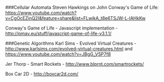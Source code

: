 ###Cellular Automata
Steven Hawkings on John Conway's Game of Life: https://www.youtube.com/watch?v=CgOcEZinQ2I&feature=share&list=FLwikA_t8e6TSJW-L-lAHkKw

Conway's Game of Life - Javascript implementation - http://pmav.eu/stuff/javascript-game-of-life-v3.1.1/ 

###Genetic Algorithms
Karl Sims - Evolved Virtual Creatures - http://www.karlsims.com/evolved-virtual-creatures.html and https://www.youtube.com/watch?v=JBgG_VSP7f8

Jer Thorp - Smart Rockets - http://www.blprnt.com/smartrockets/ 

Box Car 2D - http://boxcar2d.com/ 


